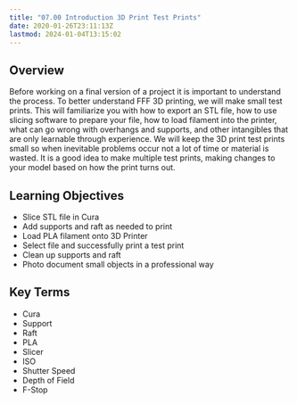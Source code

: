 ```yaml
---
title: "07.00 Introduction 3D Print Test Prints"
date: 2020-01-26T23:11:13Z
lastmod: 2024-01-04T13:15:02
---
```


## Overview

Before working on a final version of a project it is important to understand the
process. To better understand FFF 3D printing, we will make small test prints.
This will familiarize you with how to export an STL file, how to use slicing
software to prepare your file, how to load filament into the printer, what can
go wrong with overhangs and supports, and other intangibles that are only
learnable through experience. We will keep the 3D print test prints small so
when inevitable problems occur not a lot of time or material is wasted. It is a
good idea to make multiple test prints, making changes to your model based on
how the print turns out.

## Learning Objectives

- Slice STL file in Cura
- Add supports and raft as needed to print
- Load PLA filament onto 3D Printer
- Select file and successfully print a test print
- Clean up supports and raft
- Photo document small objects in a professional way

## Key Terms

- Cura
- Support
- Raft
- PLA
- Slicer
- ISO
- Shutter Speed
- Depth of Field
- F-Stop
